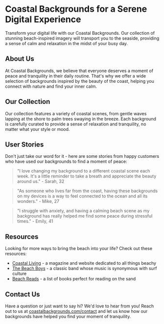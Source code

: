 <!--font:I recommend using the "Montserrat" font for the website.-->

# Coastal Backgrounds for a Serene Digital Experience

Transform your digital life with our Coastal Backgrounds. Our collection of stunning beach-inspired imagery will transport you to the seaside, providing a sense of calm and relaxation in the midst of your busy day.

## About Us

At Coastal Backgrounds, we believe that everyone deserves a moment of peace and tranquility in their daily routine. That's why we offer a wide selection of backgrounds inspired by the beauty of the coast, helping you connect with nature and find your inner calm.

## Our Collection

Our collection features a variety of coastal scenes, from gentle waves lapping at the shore to palm trees swaying in the breeze. Each background is carefully curated to provide a sense of relaxation and tranquility, no matter what your style or mood.

## User Stories

Don't just take our word for it - here are some stories from happy customers who have used our backgrounds to find a moment of peace:

> "I love changing my background to a different coastal scene each week. It's a little reminder to take a breath and appreciate the beauty around us." - Sarah, 32

> "As someone who lives far from the coast, having these backgrounds on my devices is a way to feel connected to the ocean and all its wonders." - Mike, 27

> "I struggle with anxiety, and having a calming beach scene as my background has really helped me find some peace during stressful times." - Emily, 41

## Resources

Looking for more ways to bring the beach into your life? Check out these resources:

- [Coastal Living](#coastalliving) - a magazine and website dedicated to all things beachy
- [The Beach Boys](#thebeachboys) - a classic band whose music is synonymous with surf culture
- [Beach Reads](#beachreads) - a list of books perfect for reading on the sand

## Contact Us

Have a question or just want to say hi? We'd love to hear from you! Reach out to us at [coastalbackgrounds.com/contact](#contact) and let us know how our backgrounds have helped you find your moment of tranquility.

<!--

Write me content for website with wallpaper which alt text is:

"A close-up of a crab on the beach"

The name/title of the page should not be 1:1 copy of the alt text but rather a real content of the website which is using this wallpaper.

- Use markdown format 
- Start with heading
- Heading should be short and concise
- The content should look like a real website 
- The website should not be about the wallpaper, wallpaper is just a related background
- Heading should be contain work "wallpaper" or "background"
- Include real sections like references, contact, user stories, etc. use things relevant to the page purpose.
- Feel free to use structure like headings, bullets, numbering, blockquotes, paragraphs, horizontal lines, etc.
- You can use formatting like bold or _italic_
- You can include UTF-8 emojis
- Links should be only #hash anchors (and you can refer to the document itself)
- Do not include images


---


# Beach Vibes Wallpaper: Bring the Serenity of the Shore to Your Screen

Looking for a way to add some calming coastal vibes to your computer or phone screen? Look no further than our Beach Vibes Wallpaper! Featuring a close-up of a crab on the beach, this wallpaper will transport you to the seaside every time you log on.

## About Us

At Beach Vibes Wallpaper, we believe that everyone deserves a little slice of paradise in their daily life. That's why we offer a wide selection of beach-themed wallpapers and backgrounds to help you escape the stresses of everyday life and bring a little bit of the shore to your screen.

## Our Collection

In addition to our popular crab wallpaper, we offer a variety of other beach-inspired designs to suit any style or mood. From palm trees swaying in the breeze to waves crashing on the shore, our collection has something for everyone.

## User Stories

Don't just take our word for it - here are some stories from happy customers who have used our wallpapers to bring a little bit of the beach into their lives:

> "I work in a windowless office, so having a beach-themed wallpaper on my computer screen really helps me feel more relaxed and less trapped." - Sarah, 32

> "I love using the crab wallpaper as my phone background - it's a great conversation starter!" - Mike, 27

> "As someone who can't always make it to the beach, having a beach-themed wallpaper on my computer screen is the next best thing." - Emily, 41

## Contact Us

Have a question about our wallpapers or just want to say hi? Feel free to reach out to us at [beachvibeswallpaper.com/contact](#contact) - we'd love to hear from you!

## References

Looking for more inspiration for bringing the beach into your life? Check out these resources:

- [Coastal Living](#coastalliving) - a magazine and website dedicated to all things beachy
- [The Beach Boys](#thebeachboys) - a classic band whose music is synonymous with surf culture
- [Beach Reads](#beachreads) - a list of books perfect for reading on the sand


---


Heading should not include word "wallpaper". The website should not be about the wallpaper itself, wallpaper is just a related background, rewrite whole content.


---


# Discover the Tranquility of the Beach with Our Coastal Collection

Looking for a way to bring the calming serenity of the beach to your digital life? Look no further than our Coastal Collection. Featuring stunning imagery of the seaside, our backgrounds will transport you to a place of relaxation and peace every time you open your device.

## About Us

At Coastal Collection, we believe that everyone deserves a moment of tranquility in their daily routine. That's why we offer a wide selection of beach-inspired backgrounds to help you escape the stresses of everyday life and find your inner calm.

## Our Collection

From the gentle lapping of waves on the shore to the rustling of palm trees in the breeze, our collection features a variety of coastal scenes to suit any mood or style. Whether you prefer a minimalist design or a bold, colorful image, we have something for everyone.

## User Stories

Don't just take our word for it - here are some stories from happy customers who have used our backgrounds to find a moment of peace:

> "I love changing my background to a different coastal scene each week. It's a little reminder to take a breath and appreciate the beauty around us." - Sarah, 32

> "As someone who lives far from the coast, having these backgrounds on my devices is a way to feel connected to the ocean and all its wonders." - Mike, 27

> "I struggle with anxiety, and having a calming beach scene as my background has really helped me find some peace during stressful times." - Emily, 41

## Resources

Looking for more ways to bring the beach into your life? Check out these resources:

- [Coastal Living](#coastalliving) - a magazine and website dedicated to all things beachy
- [The Beach Boys](#thebeachboys) - a classic band whose music is synonymous with surf culture
- [Beach Reads](#beachreads) - a list of books perfect for reading on the sand

## Contact Us

Have a question or just want to say hi? We'd love to hear from you! Reach out to us at [coastalcollection.com/contact](#contact) and let us know how our backgrounds have helped you find your moment of tranquility.


---


Heading is too long, rewrite whole content.


---


# Bring the Beach to Your Digital Life with Our Coastal Backgrounds

Experience the tranquility of the beach no matter where you are with our Coastal Backgrounds. Our stunning imagery captures the essence of the seaside, providing a calming and relaxing escape from the stresses of everyday life.

## About Us

At Coastal Backgrounds, we believe that everyone deserves a moment of peace and serenity in their daily routine. That's why we offer a wide selection of beach-inspired backgrounds to help you find your inner calm and connect with nature.

## Our Collection

Our collection features a variety of coastal scenes, from gentle waves lapping at the shore to palm trees swaying in the breeze. Each background is carefully curated to provide a sense of relaxation and tranquility, no matter what your style or mood.

## User Stories

Don't just take our word for it - here are some stories from happy customers who have used our backgrounds to find a moment of peace:

> "I love changing my background to a different coastal scene each week. It's a little reminder to take a breath and appreciate the beauty around us." - Sarah, 32

> "As someone who lives far from the coast, having these backgrounds on my devices is a way to feel connected to the ocean and all its wonders." - Mike, 27

> "I struggle with anxiety, and having a calming beach scene as my background has really helped me find some peace during stressful times." - Emily, 41

## Resources

Looking for more ways to bring the beach into your life? Check out these resources:

- [Coastal Living](#coastalliving) - a magazine and website dedicated to all things beachy
- [The Beach Boys](#thebeachboys) - a classic band whose music is synonymous with surf culture
- [Beach Reads](#beachreads) - a list of books perfect for reading on the sand

## Contact Us

Have a question or just want to say hi? We'd love to hear from you! Reach out to us at [coastalbackgrounds.com/contact](#contact) and let us know how our backgrounds have helped you find your moment of tranquility.


---


Heading is too long, rewrite whole content.


---


# Coastal Backgrounds for a Serene Digital Experience

Transform your digital life with our Coastal Backgrounds. Our collection of stunning beach-inspired imagery will transport you to the seaside, providing a sense of calm and relaxation in the midst of your busy day.

## About Us

At Coastal Backgrounds, we believe that everyone deserves a moment of peace and tranquility in their daily routine. That's why we offer a wide selection of backgrounds inspired by the beauty of the coast, helping you connect with nature and find your inner calm.

## Our Collection

Our collection features a variety of coastal scenes, from gentle waves lapping at the shore to palm trees swaying in the breeze. Each background is carefully curated to provide a sense of relaxation and tranquility, no matter what your style or mood.

## User Stories

Don't just take our word for it - here are some stories from happy customers who have used our backgrounds to find a moment of peace:

> "I love changing my background to a different coastal scene each week. It's a little reminder to take a breath and appreciate the beauty around us." - Sarah, 32

> "As someone who lives far from the coast, having these backgrounds on my devices is a way to feel connected to the ocean and all its wonders." - Mike, 27

> "I struggle with anxiety, and having a calming beach scene as my background has really helped me find some peace during stressful times." - Emily, 41

## Resources

Looking for more ways to bring the beach into your life? Check out these resources:

- [Coastal Living](#coastalliving) - a magazine and website dedicated to all things beachy
- [The Beach Boys](#thebeachboys) - a classic band whose music is synonymous with surf culture
- [Beach Reads](#beachreads) - a list of books perfect for reading on the sand

## Contact Us

Have a question or just want to say hi? We'd love to hear from you! Reach out to us at [coastalbackgrounds.com/contact](#contact) and let us know how our backgrounds have helped you find your moment of tranquility.


---


Write me a Google font which is best fitting for the website.

Pick from the list:
- Montserrat
- Poppins
- Open Sans
- Roboto
- IBM Plex Sans
- Lato
- Dancing Script
- Inter
- Lobster
- Playfair Display
- Exo 2
- Great Vibes
- Barlow Condensed
- Raleway
- Alegreya
- Orbitron
- Futura


Write just the font name nothing else.


---


I recommend using the "Montserrat" font for the website.

-->
